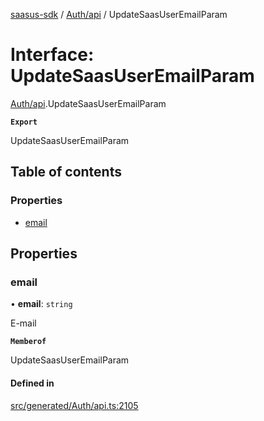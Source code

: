 [saasus-sdk](../README.md) / [Auth/api](../modules/Auth_api.md) / UpdateSaasUserEmailParam

# Interface: UpdateSaasUserEmailParam

[Auth/api](../modules/Auth_api.md).UpdateSaasUserEmailParam

**`Export`**

UpdateSaasUserEmailParam

## Table of contents

### Properties

- [email](Auth_api.UpdateSaasUserEmailParam.md#email)

## Properties

### email

• **email**: `string`

E-mail

**`Memberof`**

UpdateSaasUserEmailParam

#### Defined in

[src/generated/Auth/api.ts:2105](https://github.com/saasus-platform/saasus-sdk-javascript/blob/09ef427/src/generated/Auth/api.ts#L2105)
